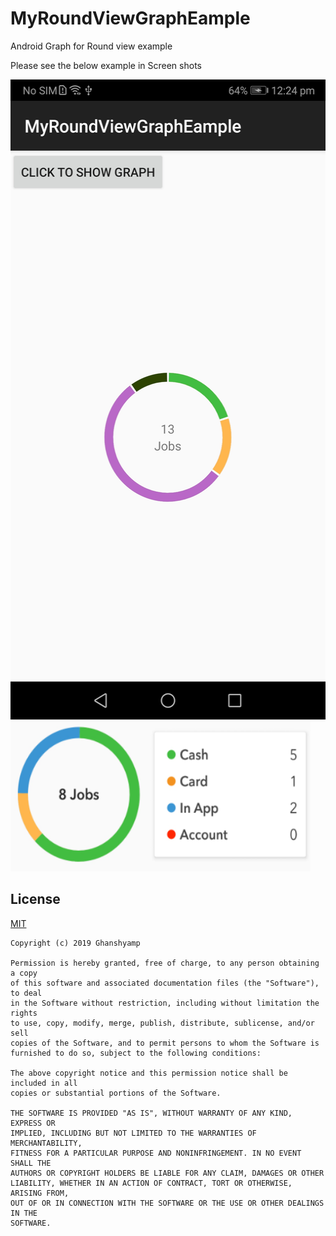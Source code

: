 # MyRoundViewGraphEample
Android Graph for Round view example


Please see the below example in Screen shots


<img src="https://raw.githubusercontent.com/ghanshyam34/MyRoundViewGraphEample/master/graphlibs/src/main/assets/Screenshot_20190814_122437_com.myroundviewgrapheample.jpg" data-canonical-src="https://raw.githubusercontent.com/ghanshyam34/MyRoundViewGraphEample/master/graphlibs/src/main/assets/Screenshot_20190814_122437_com.myroundviewgrapheample.jpg" width="512" height="1024" />


<img src="https://raw.githubusercontent.com/ghanshyam34/MyRoundViewGraphEample/master/graphlibs/src/main/assets/2019-08-14_1227.png" data-canonical-src="https://raw.githubusercontent.com/ghanshyam34/MyRoundViewGraphEample/master/graphlibs/src/main/assets/2019-08-14_1227.png" width="480" height="240" />




## License
[MIT](https://github.com/ghanshyam34/MyRoundViewGraphEample/blob/master/LICENSE)
```
Copyright (c) 2019 Ghanshyamp

Permission is hereby granted, free of charge, to any person obtaining a copy
of this software and associated documentation files (the "Software"), to deal
in the Software without restriction, including without limitation the rights
to use, copy, modify, merge, publish, distribute, sublicense, and/or sell
copies of the Software, and to permit persons to whom the Software is
furnished to do so, subject to the following conditions:

The above copyright notice and this permission notice shall be included in all
copies or substantial portions of the Software.

THE SOFTWARE IS PROVIDED "AS IS", WITHOUT WARRANTY OF ANY KIND, EXPRESS OR
IMPLIED, INCLUDING BUT NOT LIMITED TO THE WARRANTIES OF MERCHANTABILITY,
FITNESS FOR A PARTICULAR PURPOSE AND NONINFRINGEMENT. IN NO EVENT SHALL THE
AUTHORS OR COPYRIGHT HOLDERS BE LIABLE FOR ANY CLAIM, DAMAGES OR OTHER
LIABILITY, WHETHER IN AN ACTION OF CONTRACT, TORT OR OTHERWISE, ARISING FROM,
OUT OF OR IN CONNECTION WITH THE SOFTWARE OR THE USE OR OTHER DEALINGS IN THE
SOFTWARE.
```
